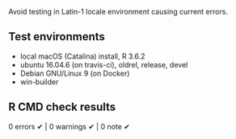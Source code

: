Avoid testing in Latin-1 locale environment causing current errors.

## Test environments
- local macOS (Catalina) install, R 3.6.2
- ubuntu 16.04.6 (on travis-ci), oldrel, release, devel
- Debian GNU/Linux 9 (on Docker)
- win-builder

## R CMD check results

0 errors ✔ | 0 warnings ✔ | 0 note ✔
